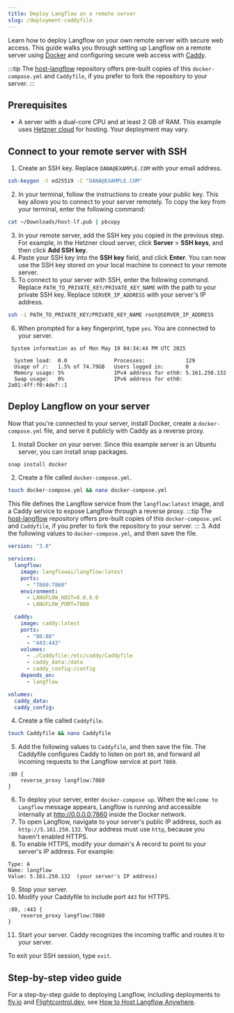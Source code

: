 ```yaml
---
title: Deploy Langflow on a remote server
slug: /deployment-caddyfile
---
```


Learn how to deploy Langflow on your own remote server with secure web access.
This guide walks you through setting up Langflow on a remote server using [Docker](https://docs.docker.com/) and configuring secure web access with [Caddy](https://caddyserver.com/docs/).

:::tip
The [host-langflow](https://github.com/datastax/host-langflow) repository offers pre-built copies of this `docker-compose.yml` and `Caddyfile`, if you prefer to fork the repository to your server.
:::

## Prerequisites

* A server with a dual-core CPU and at least 2 GB of RAM. This example uses [Hetzner cloud](https://www.hetzner.com/) for hosting. Your deployment may vary.

## Connect to your remote server with SSH

1. Create an SSH key.
Replace `DANA@EXAMPLE.COM` with your email address.
```bash
ssh-keygen -t ed25519 -C "DANA@EXAMPLE.COM"
```

2. In your terminal, follow the instructions to create your public key.
This key allows you to connect to your server remotely.
To copy the key from your terminal, enter the following command:
```bash
cat ~/Downloads/host-lf.pub | pbcopy
```
3. In your remote server, add the SSH key you copied in the previous step.
For example, in the Hetzner cloud server, click **Server** > **SSH keys**, and then click **Add SSH key**.
4. Paste your SSH key into the **SSH key** field, and click **Enter**.
You can now use the SSH key stored on your local machine to connect to your remote server.
5. To connect to your server with SSH, enter the following command.
Replace `PATH_TO_PRIVATE_KEY/PRIVATE_KEY_NAME` with the path to your private SSH key.
Replace `SERVER_IP_ADDRESS` with your server's IP address.
```bash
ssh -i PATH_TO_PRIVATE_KEY/PRIVATE_KEY_NAME root@SERVER_IP_ADDRESS
```
6. When prompted for a key fingerprint, type `yes`.
You are connected to your server.
```text
 System information as of Mon May 19 04:34:44 PM UTC 2025

  System load:  0.0               Processes:             129
  Usage of /:   1.5% of 74.79GB   Users logged in:       0
  Memory usage: 5%                IPv4 address for eth0: 5.161.250.132
  Swap usage:   0%                IPv6 address for eth0: 2a01:4ff:f0:4de7::1
```

## Deploy Langflow on your server

Now that you're connected to your server, install Docker, create a `docker-compose.yml` file, and serve it publicly with Caddy as a reverse proxy.

1. Install Docker on your server.
Since this example server is an Ubuntu server, you can install snap packages.
```bash
snap install docker
```
2. Create a file called `docker-compose.yml`.
```bash
touch docker-compose.yml && nano docker-compose.yml
```
This file defines the Langflow service from the `langflow:latest` image, and a Caddy service to expose Langflow through a reverse proxy.
:::tip
The [host-langflow](https://github.com/datastax/host-langflow) repository offers pre-built copies of this `docker-compose.yml` and `Caddyfile`, if you prefer to fork the repository to your server.
:::
3. Add the following values to `docker-compose.yml`, and then save the file.
```yml
version: "3.8"

services:
  langflow:
    image: langflowai/langflow:latest
    ports:
      - "7860:7860"
    environment:
      - LANGFLOW_HOST=0.0.0.0
      - LANGFLOW_PORT=7860

  caddy:
    image: caddy:latest
    ports:
      - "80:80"
      - "443:443"
    volumes:
      - ./Caddyfile:/etc/caddy/Caddyfile
      - caddy_data:/data
      - caddy_config:/config
    depends_on:
      - langflow

volumes:
  caddy_data:
  caddy_config:
```
4. Create a file called `Caddyfile`.
```bash
touch Caddyfile && nano Caddyfile
```
5. Add the following values to `Caddyfile`, and then save the file.
The Caddyfile configures Caddy to listen on port `80`, and forward all incoming requests to the Langflow service at port `7860`.
```
:80 {
    reverse_proxy langflow:7860
}
```
6. To deploy your server, enter `docker-compose up`.
When the `Welcome to Langflow` message appears, Langflow is running and accessible internally at http://0.0.0.0:7860 inside the Docker network.
7. To open Langflow, navigate to your server's public IP address, such as `http://5.161.250.132`.
Your address must use `http`, because you haven't enabled HTTPS.
8. To enable HTTPS, modify your domain's A record to point to your server's IP address.
For example:
```
Type: A
Name: langflow
Value: 5.161.250.132  (your server's IP address)
```
9. Stop your server.
10. Modify your Caddyfile to include port `443` for HTTPS.

```
:80, :443 {
    reverse_proxy langflow:7860
}
```
11. Start your server.
Caddy recognizes the incoming traffic and routes it to your server.

To exit your SSH session, type `exit`.

## Step-by-step video guide

For a step-by-step guide to deploying Langflow, including deployments to [fly.io](https://fly.io/) and [Flightcontrol.dev](https://www.flightcontrol.dev/), see [How to Host Langflow Anywhere](https://www.youtube.com/watch?v=q4qt5hSnte4).